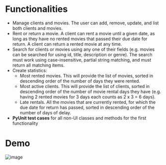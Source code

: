 # Functionalities
- Manage clients and movies. The user can add, remove, update, and list both clients and movies.
- Rent or return a movie. A client can rent a movie until a given date, as long as they have no rented movies that passed their due date for return. A client can return a rented movie at any time.
- Search for clients or movies using any one of their fields (e.g. movies can be searched for using id, title, description or genre). The search must work using case-insensitive, partial string matching, and must return all matching items.
- Create statistics:
  - Most rented movies. This will provide the list of movies, sorted in descending order of the number of days they were rented.
  - Most active clients. This will provide the list of clients, sorted in descending order of the number of movie rental days they have (e.g. having 2 rented movies for 3 days each counts as 2 x 3 = 6 days).
  - Late rentals. All the movies that are currently rented, for which the due date for return has passed, sorted in descending order of the number of days of delay.
- **PyUnit test cases** for all non-UI classes and methods for the first functionality

# Demo
![image](https://github.com/georgianapetricele/Movie-Rental-Application/assets/115110913/ab6bce1d-f2c5-4ec2-98dd-7126651fcbf3)

